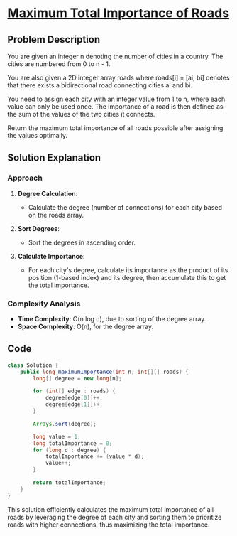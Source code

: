 
# [Maximum Total Importance of Roads](https://leetcode.com/problems/maximum-total-importance-of-roads/description/?envType=daily-question&envId=2024-06-28)

## Problem Description
You are given an integer n denoting the number of cities in a country. The cities are numbered from 0 to n - 1.

You are also given a 2D integer array roads where roads[i] = [ai, bi] denotes that there exists a bidirectional road connecting cities ai and bi.

You need to assign each city with an integer value from 1 to n, where each value can only be used once. The importance of a road is then defined as the sum of the values of the two cities it connects.

Return the maximum total importance of all roads possible after assigning the values optimally.

## Solution Explanation

### Approach
1. **Degree Calculation**:
   - Calculate the degree (number of connections) for each city based on the roads array.

2. **Sort Degrees**:
   - Sort the degrees in ascending order.

3. **Calculate Importance**:
   - For each city's degree, calculate its importance as the product of its position (1-based index) and its degree, then accumulate this to get the total importance.

### Complexity Analysis
- **Time Complexity**: O(n log n), due to sorting of the degree array.
- **Space Complexity**: O(n), for the degree array.

## Code
```java
class Solution {
    public long maximumImportance(int n, int[][] roads) {
        long[] degree = new long[n];

        for (int[] edge : roads) {
            degree[edge[0]]++;
            degree[edge[1]]++;
        }

        Arrays.sort(degree);

        long value = 1;
        long totalImportance = 0;
        for (long d : degree) {
            totalImportance += (value * d);
            value++;
        }

        return totalImportance;
    }
}
```

This solution efficiently calculates the maximum total importance of all roads by leveraging the degree of each city and sorting them to prioritize roads with higher connections, thus maximizing the total importance.
